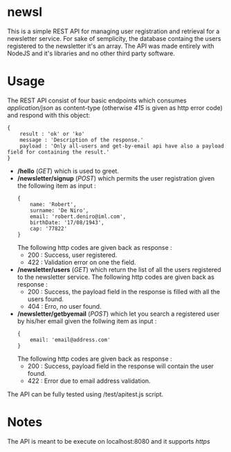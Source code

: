 # newsl

This is a simple REST API for managing user registration and retrieval for a newsletter service. For sake of semplicity, the database containg the users registered to the newsletter it's an array. The API was made entirely with NodeJS and it's libraries and no other third party software.

# Usage

The REST API consist of four basic endpoints which consumes *application/json* as content-type (otherwise *415* is given as http error code) and respond with this object:

```
{
	result : 'ok' or 'ko'
	message : 'Description of the response.'
	payload : 'Only all-users and get-by-email api have also a payload field for containing the result.'
}
```

* **/hello** (*GET*) which is used to greet.
* **/newsletter/signup** (*POST*) which permits the user registration given the following item as input :
	```
	{
		name: 'Robert',
		surname: 'De Niro',
		email: 'robert.deniro@iml.com',
		birthDate: '17/08/1943',
		cap: '77822'
	}
	```
	The following http codes are given back as response :
	* 200 : Success, user registered.
	* 422 : Validation error on one the field.
* **/newsletter/users** (*GET*) which return the list of all the users registered to the newsletter service.
	The following http codes are given back as response :
	* 200 : Success, the payload field in the response is filled with all the users found.
	* 404 : Erro, no user found.
* **/newsletter/getbyemail** (*POST*) which let you search a registered user by his/her email given the follwing item as input :
	```
	{
		email: 'email@address.com'
	}
	```
	The following http codes are given back as response :
	* 200 : Success, payload field in the response will contain the user found.
	* 422 : Error due to email address validation.

The API can be fully tested using /test/apitest.js script.

# Notes

The API is meant to be execute on localhost:8080 and it supports *https*

